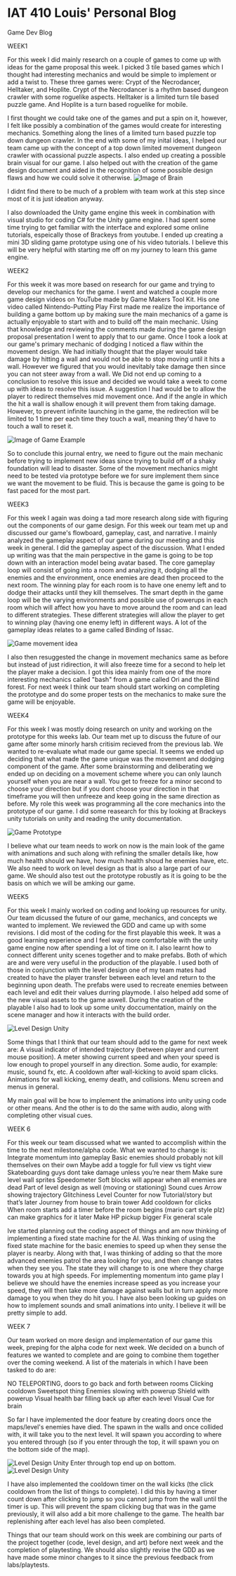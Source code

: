 # IAT 410 Louis' Personal Blog
<bold>Game Dev Blog<bold>


WEEK1

For this week I did mainly research on a couple of games to
come up with ideas for the game proposal this week. I picked 3 tile based games
which I thought had interesting mechanics and would be simple to implement or
add a twist to. These three games were: Crypt of the Necrodancer, Helltaker, and Hoplite.
Crypt of the Necrodancer is a rhythm based dungeon crawler with some roguelike aspects. Helltaker is a
limited turn tile based puzzle game. And Hoplite is a turn based roguelike for mobile.

I first thought we could take one of the games and put a spin on it, however, I felt like possibly
a combination of the games would create for interesting mechanics. Something along
the lines of a limited turn based puzzle top down dungeon crawler. In the end with some of my inital ideas, 
I helped our team came up with the concept of a top down limited movement dungeon crawler with ocassional puzzle aspects.
I also ended up creating a possible brain visual for our game. I also helped out with the creation of the game design document and
aided in the recognition of some possible design flaws and how we could solve it otherwise.
![Image of Brain](https://user-images.githubusercontent.com/55293393/93465461-afbb5600-f89f-11ea-8f43-a43448b4c148.png)

I didnt find there to be much of a problem with team work at this step since most of it is just ideation anyway.

I also downloaded the Unity game engine this week in combination with visual studio for coding C#
for the Unity game engine. I had spent some time trying to get familiar with the interface and explored 
some online tutorials, espeically those of Brackeys from youtube. I ended up creating a mini 3D sliding game 
prototype using one of his video tutorials. I believe this will be very helpful with starting me off on
my journey to learn this game engine.



WEEK2


For this week it was more based on research for our game and trying to develop our mechanics for the game. I went and watched a couple more game design videos on YouTube made by Game Makers Tool Kit. His one video called Nintendo-Putting Play First made me realize the importance of building a game bottom up by making sure the main mechanics of a game is actually enjoyable to start with and to build off the main mechanic. Using that knowledge and reviewing the comments made during the game design proposal presentation I went to apply that to our game. Once I took a look at our game's primary mechanic of dodging I noticed a flaw within the movement design. We had initially thought that the player would take damage by hitting a wall and would not be able to stop moving until it hits a wall. However we figured that you would inevitably take damage then since you can not steer away from a wall. We Did not end up coming to a conclusion to resolve this issue and decided we would take a week to come up with ideas to resolve this issue. A suggestion I had would be to allow the player to redirect themselves mid movement once. And if the angle in which the hit a wall is shallow enough it will prevent them from taking damage. However, to prevent infinite launching in the game, the redirection will be limited to 1 time per each time they touch a wall, meaning they'd have to touch a wall to reset it.


![Image of Game Example](https://user-images.githubusercontent.com/55293393/94105302-d886a280-fded-11ea-9630-299489c59de6.png)


So to conclude this journal entry, we need to figure out the main mechanic before trying to implement new ideas since trying to build off of a shaky foundation will lead to disaster. Some of the movement mechanics might need to be tested via prototype before we for sure implement them since we want the movement to be fluid. This is because the game is going to be fast paced for the most part.


WEEK3

For this week I again was doing a tad more research along side with figuring out the components of our game design. For this week our team met up and discussed our game's flowboard, gameplay, cast, and narrative. I mainly analyzed the gameplay aspect of our game during our meeting and this week in general. I did the gameplay aspect of the discussion. What I ended up writing was that the main perspective in the game is going to be top down with an interaction model being avatar based. The core gameplay loop will consist of going into a room and analyzing it, dodging all the enemies and the environment, once enemies are dead then proceed to the next room. The winning play for each room is to have one enemy left and to dodge their attacks until they kill themselves. The smart depth in the game loop will be the varying environments and possible use of powerups in each room which will affect how you have to move around the room and can lead to different strategies. These different strategies will allow the player to get to winning play (having one enemy left) in different ways. A lot of the gameplay ideas relates to a game called Binding of Issac.

![Game movement idea](https://user-images.githubusercontent.com/55293393/94776721-11d38b00-0377-11eb-89d6-3c3a1eec46b9.png)

I also then resuggested the change in movement mechanics same as before but instead of just ridirection, it will also freeze time for a second to help let the player make a decision. I got this idea mainly from one of the more interesting mechanics called "bash" from a game called Ori and the Blind forest.
For next week I think our team should start working on completing the prototype and do some proper tests on the mechanics to make sure the game will be enjoyable.

WEEK4

For this week I was mostly doing research on unity and working on the prototype for this weeks lab. Our team met up to discuss the future of our game after some minorly harsh critisim recieved from the previous lab. We wanted to re-evaluate what made our game special. It seems we ended up deciding that what made the game unique was the movement and dodging component of the game. After some brainstorming and deliberating we ended up on deciding on a movement scheme where you can only launch yourself when you are near a wall. You get to freeze for a minor second to choose your direction but if you dont choose your direction in that timeframe you will then unfreeze and keep going in the same direction as before. My role this week was programming all the core mechanics into the prototype of our game. I did some reasearch for this by looking at Brackeys unity tutorials on unity and reading the unity documentation.

![Game Prototype](https://user-images.githubusercontent.com/55293393/95422990-2a065580-08f5-11eb-8ee8-89b8fe89e8bb.PNG)

I believe what our team needs to work on now is the main look of the game with animations and such along with refining the smaller details like, how much health should we have, how much health shoud he enemies have, etc. We also need to work on level design as that is also a large part of our game. We should also test out the prototype robustly as it is going to be the basis on which we will be amking our game.

WEEK5

For this week I mainly worked on coding and looking up resources for unity. Our team dicussed the future of our game, mechanics, and concepts we wanted to implement. We reviewed the GDD and came up with some revisions. I did most of the coding for the first playable this week. It was a good learning experience and I feel way more comfortable with the unity game engine now after spending a lot of time on it. I also learnt how to connect different unity scenes together and to make prefabs. Both of which are and were very useful in the production of the playable. I used both of those in conjunction with the level design one of my team mates had created to have the player transfer between each level and return to the beginning upon death. The prefabs were used to recreate enemies between each level and edit their values durring playmode. I also helped add some of the new visual assets to the game aswell. During the creation of the playable I also had to look up some unity doccumentation, mainly on the scene manager and how it interacts with the build order.

![Level Design Unity](https://user-images.githubusercontent.com/55293393/96086044-84b02c00-0e76-11eb-9351-bc6260722813.PNG)

Some things that I think that our team should add to the game for next week are:
A visual indicator of intended trajectory (between player and current mouse position).
A meter showing current speed and when your speed is low enough to propel yourself in any direction.
Some audio, for example: music, sound fx, etc.
A cooldown after wall-kicking to avoid spam clicks.
Animations for wall kicking, enemy death, and collisions.
Menu screen and menus in general.

My main goal will be how to implement the animations into unity using code or other means. And the other is to do the same with audio, along with completing other visual cues.

WEEK 6

For this week our team discussed what we wanted to accomplish within the time to the next milestone/alpha code. What we wanted to change is: 
Integrate momentum into gameplay
Basic enemies should probably not kill themselves on their own
Maybe add a toggle for full view vs tight view
Skateboarding guys dont take damage unless you’re near them
Make sure level wall sprites 
Speedometer
Soft blocks will appear when all enemies are dead
Part of level design as well (moving or stationing)
Sound cues
Arrow showing trajectory
Glitchiness
Level Counter for now
Tutorial/story but that’s later
Journey from house to brain tower
Add cooldown for clicks
When room starts add a timer before the room begins (mario cart style plz) can make graphics for it later
Make HP pickup bigger
Fix general scale

Ive started planning out the coding aspect of things and am now thinking of implementing a fixed state machine for the AI. Was thinking of using the fixed state machine for the basic enemies to speed up when they sense the player is nearby. Along with that, I was thinking of adding so that the more advanced enemies patrol the area looking for you, and then change states when they see you. The state they will change to is one where they charge towards you at high speeds. For implementing momentum into game play I believe we should have the enemies increase speed as you increase your speed, they will then take more damage against walls but in turn apply more damage to you when they do hit you. I have also been looking up guides on how to implement sounds and small animations into unity. I believe it will be pretty simple to add. 

WEEK 7

Our team worked on more design and implementation of our game this week, preping for the alpha code for next week. We decided on a bunch of features we wanted to complete and are going to combine them together over the coming weekend. A list of the materials in which I have been tasked to do are:

NO TELEPORTING, doors to go back and forth between rooms
Clicking cooldown
Sweetspot thing 
Enemies slowing with powerup
Shield with powerup
Visual health bar filling back up after each level
Visual Cue for brain 

So far I have implemented the door feature by creating doors once the maps/level's enemies have died. The spawn in the walls and once collided with, it will take you to the next level. It will spawn you according to where you entered through (so if you enter through the top, it will spawn you on the bottom side of the map).

![Level Design Unity](https://user-images.githubusercontent.com/55293393/96086044-84b02c00-0e76-11eb-9351-bc6260722813.PNG)
Enter through top end up on bottom.
![Level Design Unity](https://user-images.githubusercontent.com/55293393/96086044-84b02c00-0e76-11eb-9351-bc6260722813.PNG)

I have also implemented the cooldown timer on the wall kicks (the click cooldown from the list of things to complete). I did this by having a timer count down after clicking to jump so you cannot jump from the wall until the timer is up. This will prevent the spam clicking bug that was in the game previously, it will also add a bit more challenge to the game. The health bar replenishing after each level has also been completed.

Things that our team should work on this week are combining our parts of the project together (code, level design, and art) before next week and the completion of playtesting. We should also slightly revise the GDD as we have made some minor changes to it since the previous feedback from labs/playtests.
